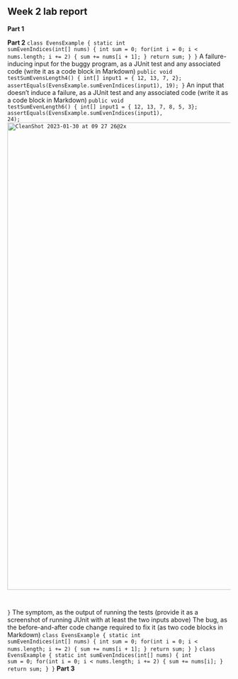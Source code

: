 ## Week 2 lab report
**Part 1**

**Part 2**
<code>class EvensExample {
  static int sumEvenIndices(int[] nums) {
    int sum = 0;
    for(int i = 0; i < nums.length; i += 2) {
      sum += nums[i + 1];
    }
    return sum;
  }
}</code>
A failure-inducing input for the buggy program, as a JUnit test and any associated code (write it as a code block in Markdown)
<code>public void testSumEvensLength4() {
        int[] input1 = { 12, 13, 7, 2};
        assertEquals(EvensExample.sumEvenIndices(input1), 19);
    }</code>
An input that doesn’t induce a failure, as a JUnit test and any associated code (write it as a code block in Markdown)
<code>public void testSumEvenLength6() {
    int[] input1 = { 12, 13, 7, 8, 5, 3};
    assertEquals(EvensExample.sumEvenIndices(input1), 24);<img width="1055" alt="CleanShot 2023-01-30 at 09 27 26@2x" src="https://user-images.githubusercontent.com/36582468/215549978-16ed6143-8513-4b2a-aa43-cb63091c72cc.png">

  }</code>
The symptom, as the output of running the tests (provide it as a screenshot of running JUnit with at least the two inputs above)
The bug, as the before-and-after code change required to fix it (as two code blocks in Markdown)
  <code>class EvensExample {
  static int sumEvenIndices(int[] nums) {
    int sum = 0;
    for(int i = 0; i < nums.length; i += 2) {
      sum += nums[i + 1];
    }
    return sum;
  }
}</code>
    <code>class EvensExample {
  static int sumEvenIndices(int[] nums) {
    int sum = 0;
    for(int i = 0; i < nums.length; i += 2) {
      sum += nums[i];
    }
    return sum;
  }
}</code>
**Part 3**
